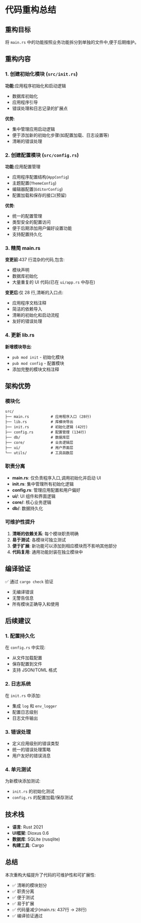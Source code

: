 # 代码重构总结

## 重构目标
将 `main.rs` 中的功能按照业务功能拆分到单独的文件中,便于后期维护。

## 重构内容

### 1. 创建初始化模块 (`src/init.rs`)
**功能**:应用程序初始化和启动逻辑
- 数据库初始化
- 应用程序引导
- 错误处理和日志记录的扩展点

**优势**:
- 集中管理应用启动逻辑
- 便于添加新的初始化步骤(如配置加载、日志设置等)
- 清晰的错误处理

### 2. 创建配置模块 (`src/config.rs`)
**功能**:应用配置管理
- 应用程序配置结构(`AppConfig`)
- 主题配置(`ThemeConfig`)
- 编辑器配置(`EditorConfig`)
- 配置加载和保存的接口(预留)

**优势**:
- 统一的配置管理
- 类型安全的配置访问
- 便于后期添加用户偏好设置功能
- 支持配置持久化

### 3. 精简 main.rs
**变更前**:437 行混杂的代码,包含:
- 模块声明
- 数据库初始化
- 大量重复的 UI 代码(已在 `ui/app.rs` 中存在)

**变更后**:仅 28 行,清晰的入口点:
- 应用程序文档注释
- 简洁的依赖导入
- 清晰的初始化和启动流程
- 友好的错误处理

### 4. 更新 lib.rs
**新增模块导出**:
- `pub mod init` - 初始化模块
- `pub mod config` - 配置模块
- 添加完整的模块文档注释

## 架构优势

### 模块化
```
src/
├── main.rs          # 应用程序入口 (28行)
├── lib.rs           # 库模块导出
├── init.rs          # 初始化逻辑 (42行)
├── config.rs        # 配置管理 (134行)
├── db/              # 数据库层
├── core/            # 业务逻辑层
├── ui/              # 用户界面层
└── utils/           # 工具函数层
```

### 职责分离
- **main.rs**: 仅负责程序入口,调用初始化并启动 UI
- **init.rs**: 集中管理所有初始化逻辑
- **config.rs**: 管理应用配置和用户偏好
- **ui/**: UI 组件和界面逻辑
- **core/**: 核心业务逻辑
- **db/**: 数据持久化

### 可维护性提升
1. **清晰的依赖关系**: 每个模块职责明确
2. **易于测试**: 各模块可独立测试
3. **便于扩展**: 新功能可以添加到相应模块而不影响其他部分
4. **代码复用**: 通用功能封装在独立模块中

## 编译验证
✅ 通过 `cargo check` 验证
- 无编译错误
- 无警告信息
- 所有模块正确导入和使用

## 后续建议

### 1. 配置持久化
在 `config.rs` 中实现:
- 从文件加载配置
- 保存配置到文件
- 支持 JSON/TOML 格式

### 2. 日志系统
在 `init.rs` 中添加:
- 集成 `log` 和 `env_logger`
- 配置日志级别
- 日志文件输出

### 3. 错误处理
- 定义应用级别的错误类型
- 统一的错误处理策略
- 用户友好的错误消息

### 4. 单元测试
为新模块添加测试:
- `init.rs` 的初始化测试
- `config.rs` 的配置加载/保存测试

## 技术栈
- **语言**: Rust 2021
- **UI框架**: Dioxus 0.6
- **数据库**: SQLite (rusqlite)
- **构建工具**: Cargo

## 总结
本次重构大幅提升了代码的可维护性和可扩展性:
- ✅ 清晰的模块划分
- ✅ 职责分离
- ✅ 便于测试
- ✅ 易于扩展
- ✅ 代码量减少(main.rs: 437行 → 28行)
- ✅ 编译验证通过
